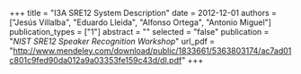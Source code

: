 +++
title = "I3A SRE12 System Description"
date = 2012-12-01
authors = ["Jesús Villalba", "Eduardo Lleida", "Alfonso Ortega", "Antonio Miguel"]
publication_types = ["1"]
abstract = ""
selected = "false"
publication = "*NIST SRE12 Speaker Recognition Workshop*"
url_pdf = "http://www.mendeley.com/download/public/1833661/5363803174/ac7ad01c801c9fed90da012a9a03353fe159c43d/dl.pdf"
+++

